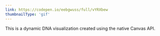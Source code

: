 ```yaml
---
link: https://codepen.io/eebgwuss/full/vYRXbew
thumbnailType: 'gif'
---
```


This is a dynamic DNA visualization created using the native Canvas API.
